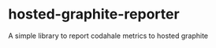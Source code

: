 hosted-graphite-reporter
========================

A simple library to report codahale metrics to hosted graphite